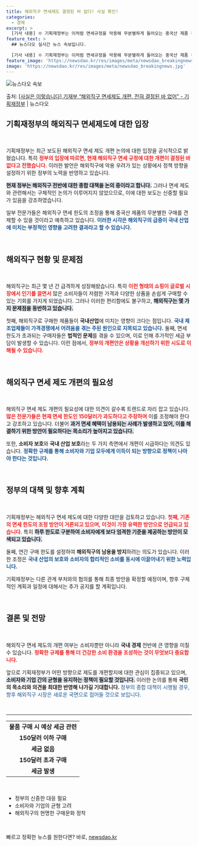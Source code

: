 ```yaml
---
title: 해외직구 면세제도 결정된 바 없다! 사실 확인!
categories:
  - 경제
excerpt: >
  [기사 내용] ㅇ 기획재정부는 이처럼 면세규정을 악용해 무분별하게 들어오는 중국산 제품 구매형태에 제동을 걸…
feature_text: >
  ## 뉴스다오 실시간 뉴스 속보입니다.

  [기사 내용] ㅇ 기획재정부는 이처럼 면세규정을 악용해 무분별하게 들어오는 중국산 제품 구매형태에 제동을 걸…
feature_image: 'https://newsdao.kr/res/images/meta/newsdao_breakingnews.jpg'
image: 'https://newsdao.kr/res/images/meta/newsdao_breakingnews.jpg'
---
```


![뉴스다오 속보](https://newsdao.kr/res/images/meta/newsdao_breakingnews.jpg)

<p>출처: <a href="https://newsdao.kr/3431" rel="dofollow">[사실은 이렇습니다] 기재부 “해외직구 면세제도 개편, 전혀 결정된 바 없어” - 기획재정부</a> | 뉴스다오</p>

<h2 data-ke-size="size26">기획재정부의 해외직구 면세제도에 대한 입장</h2>

<p data-ke-size="size16">&nbsp;</p>

기획재정부는 최근 보도된 해외직구 면세 제도 개편 논의에 대한 입장을 공식적으로 밝혔습니다. 특히 <b><span style="color: #ee2323;">정부의 입장에 따르면, 현재 해외직구 면세 규정에 대한 개편이 결정된 바 없다고 전했습니다.</span></b> 이러한 발언은 해외직구에 악용 우려가 있는 상황에서 정책 방향을 설정하기 위한 정부의 노력을 반영하고 있습니다. 

<b><span style="background-color: #21538527;">현재 정부는 해외직구 전반에 대한 종합 대책을 논의 중이라고 합니다.</span></b> 그러나 면세 제도와 관련해서는 구체적인 논의가 이루어지지 않았으므로, 이에 대한 보도는 신중할 필요가 있음을 강조하였습니다. 

일부 전문가들은 해외직구 면세 한도의 조정을 통해 중국산 제품의 무분별한 구매를 견제할 수 있을 것이라고 예측하고 있습니다. <b><span style="color: #1a5490;">이러한 시각은 해외직구의 급증이 국내 산업에 미치는 부정적인 영향을 고려한 결과라고 할 수 있습니다.</span></b>

<p data-ke-size="size16">&nbsp;</p>

<h2 data-ke-size="size26">해외직구 현황 및 문제점</h2>

<p data-ke-size="size16">&nbsp;</p>

해외직구는 최근 몇 년 간 급격하게 성장해왔습니다. 특히 <b><span style="color: #ee2323;">이런 형태의 쇼핑이 글로벌 시장에서 인기를 끌면서</span></b> 많은 소비자들이 저렴한 가격과 다양한 상품을 손쉽게 구매할 수 있는 기회를 가지게 되었습니다. 그러나 이러한 편리함에도 불구하고, <b><span style="background-color: #21538527;">해외직구는 몇 가지 문제점을 동반하고 있습니다.</span></b>

첫째, 해외직구로 구매한 제품들이 <b>국내산업</b>에 미치는 영향이 크다는 점입니다. <b><span style="color: #1a5490;">국내 제조업체들이 가격경쟁에서 어려움을 겪는 주된 원인으로 지목되고 있습니다.</span></b> 둘째, 면세 한도가 초과되는 구매자들은 <b>법적인 문제</b>를 겪을 수 있으며, 이로 인해 추가적인 세금 부담이 발생할 수 있습니다. 이런 점에서, <b><span style="color: #ee2323;">정부의 개편안은 상황을 개선하기 위한 시도로 이해될 수 있습니다.</span></b>

<p data-ke-size="size16">&nbsp;</p>

<h2 data-ke-size="size26">해외직구 면세 제도 개편의 필요성</h2>

<p data-ke-size="size16">&nbsp;</p>

해외직구 면세 제도 개편의 필요성에 대한 의견이 갈수록 트렌드로 자리 잡고 있습니다. <b><span style="color: #ee2323;">많은 전문가들은 현재 면세 한도인 150달러가 과도하다고 주장하며</span></b> 이를 조정해야 한다고 강조하고 있습니다. 더불어 <b><span style="background-color: #21538527;">과거 면세 혜택이 남용되는 사례가 발생하고 있어, 이를 해결하기 위한 방안이 필요하다는 목소리가 높아지고 있습니다.</span></b>

또한, <b>소비자 보호</b>와 <b>국내 산업 보호</b>라는 두 가지 측면에서 개편이 시급하다는 의견도 있습니다. <b><span style="color: #1a5490;">정확한 규제를 통해 소비자와 기업 모두에게 이득이 되는 방향으로 정책이 나아야 한다는 것입니다.</span></b>

<p data-ke-size="size16">&nbsp;</p>

<h2 data-ke-size="size26">정부의 대책 및 향후 계획</h2>

<p data-ke-size="size16">&nbsp;</p>

기획재정부는 해외직구 면세 제도에 대한 다양한 대안을 검토하고 있습니다. <b><span style="color: #ee2323;">첫째, 기존의 면세 한도의 조정 방안이 거론되고 있으며, 이것이 가장 유력한 방안으로 언급되고 있습니다.</span></b> 특히 <b><span style="background-color: #21538527;">하루 한도로 구분하여 소비자에게 보다 엄격한 기준을 제공하는 방안이 모색되고 있습니다.</span></b>

둘째, 연간 구매 한도를 설정하여 <b>해외직구의 남용을 방지</b>하려는 의도가 있습니다. 이러한 조정은 <b><span style="color: #1a5490;">국내 산업의 보호와 소비자의 합리적인 소비를 동시에 이끌어내기 위한 노력입니다.</span></b>

기획재정부는 다른 관계 부처와의 협의를 통해 최종 방안을 확정할 예정이며, 향후 구체적인 계획과 일정에 대해서는 추가 공지를 할 계획입니다.

<p data-ke-size="size16">&nbsp;</p>

<h2 data-ke-size="size26">결론 및 전망</h2>

<p data-ke-size="size16">&nbsp;</p>

해외직구 면세 제도의 개편 여부는 소비자뿐만 아니라 <b>국내 경제</b> 전반에 큰 영향을 미칠 수 있습니다. <b><span style="color: #ee2323;">정확한 규제를 통해 더 건강한 소비 환경을 조성하는 것이 무엇보다 중요합니다.</span></b>

앞으로 기획재정부가 어떤 방향으로 제도를 개편할지에 대한 관심이 집중되고 있으며, <b><span style="background-color: #21538527;">소비자와 기업 간의 균형을 유지하는 정책이 필요할 것입니다.</span></b> 이러한 논의를 통해 <b>국민의 목소리와 의견을 최대한 반영해 나가길 기대합니다. </b><span style="color: #1a5490;">정부의 종합 대책이 시행될 경우, 향후 해외직구 시장은 새로운 국면으로 접어들 것으로 보입니다.</span>

<p data-ke-size="size16">&nbsp;</p>

<hr />

<table>
  <tr>
    <td style="text-align: center; height: 17px;"><b>물품 구매 시 예상 세금 관련</b></td>
  </tr>
  <tr>
    <td style="text-align: center; height: 17px;"><b>150달러 이하 구매</b></td>
  </tr>
  <tr>
    <td style="text-align: center; height: 17px;"><b>세금 없음</b></td>
  </tr>
  <tr>
    <td style="text-align: center; height: 17px;"><b>150달러 초과 구매</b></td>
  </tr>
  <tr>
    <td style="text-align: center; height: 17px;"><b>세금 발생</b></td>
  </tr>
</table>

<p data-ke-size="size16">&nbsp;</p>  

<ul>
  <li>정부의 신중한 대응 필요</li>
  <li>소비자와 기업의 균형 고려</li>
  <li>해외직구의 현명한 구매문화 정착</li>
</ul>

<p data-ke-size="size16">&nbsp;</p> 

빠르고 정확한 뉴스를 원한다면? 바로, <a href="https://newsdao.kr" rel="dofollow">newsdao.kr</a>


